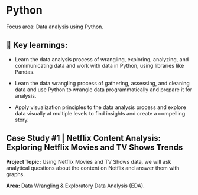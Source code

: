 # Python

Focus area: Data analysis using Python.



## 🔑 Key learnings:



- Learn the data analysis process of wrangling, exploring, analyzing, and communicating data and work with data in Python, using libraries like Pandas.

- Learn the data wrangling process of gathering, assessing, and cleaning data and use Python to wrangle data programmatically and prepare it for analysis.

- Apply visualization principles to the data analysis process and explore data visually at multiple levels to find insights and create a compelling story.

## Case Study #1 | Netflix Content Analysis: Exploring Netflix Movies and TV Shows Trends
**Project Topic:**
Using Netflix Movies and TV Shows data, we will ask analytical questions about the content on Netflix and answer them with graphs.

**Area:** Data Wrangling & Exploratory Data Analysis (EDA).

